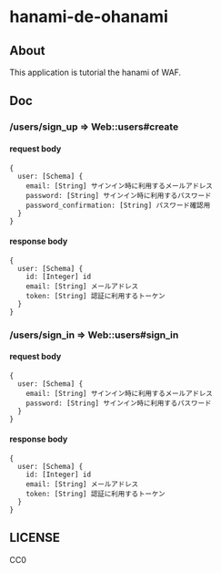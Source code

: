 # hanami-de-ohanami

## About

This application is tutorial the hanami of WAF.

## Doc

### /users/sign_up => Web::users#create

#### request body

```
{
  user: [Schema] {
    email: [String] サインイン時に利用するメールアドレス
    password: [String] サインイン時に利用するパスワード
    password_confirmation: [String] パスワード確認用
  }
}
```

#### response body

```
{
  user: [Schema] {
    id: [Integer] id
    email: [String] メールアドレス
    token: [String] 認証に利用するトーケン
  }
}
```

### /users/sign_in => Web::users#sign_in

#### request body

```
{
  user: [Schema] {
    email: [String] サインイン時に利用するメールアドレス
    password: [String] サインイン時に利用するパスワード
  }
}
```

#### response body

```
{
  user: [Schema] {
    id: [Integer] id
    email: [String] メールアドレス
    token: [String] 認証に利用するトーケン
  }
}
```

## LICENSE

CC0
